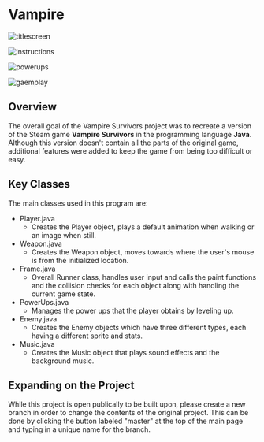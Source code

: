# Vampire

![titlescreen](https://user-images.githubusercontent.com/70664893/167162532-74260670-b54a-47e2-a41a-bf5897715e18.png)

![instructions](https://user-images.githubusercontent.com/70664893/167162627-0164c3c2-74bf-4380-8fc3-df2340b426d6.png)

![powerups](https://user-images.githubusercontent.com/70664893/167162848-7e3e914a-8ff3-455d-b412-15161f80e05f.png)

![gaemplay](https://github.com/JarodHo/Vampire/blob/master/gameplay%20(2).gif)

## Overview
The overall goal of the Vampire Survivors project was to recreate a version of the Steam game **Vampire Survivors** in the programming language **Java**. 
Although this version doesn't contain all the parts of the original game, additional features were added to keep the game from being too difficult or easy.

## Key Classes
The main classes used in this program are:
* Player.java
  * Creates the Player object, plays a default animation when walking or an image when still.
* Weapon.java
  * Creates the Weapon object, moves towards where the user's mouse is from the initialized location.
* Frame.java
  * Overall Runner class, handles user input and calls the paint functions and the collision checks for each object along with handling the current game state.
* PowerUps.java
  * Manages the power ups that the player obtains by leveling up.
* Enemy.java
  * Creates the Enemy objects which have three different types, each having a different sprite and stats.
* Music.java
  * Creates the Music object that plays sound effects and the background music.
  
## Expanding on the Project
While this project is open publically to be built upon, please create a new branch in order to change the contents of the original project. This can be done by clicking the button labeled "master" at the top of the main page and typing in a unique name for the branch. 
